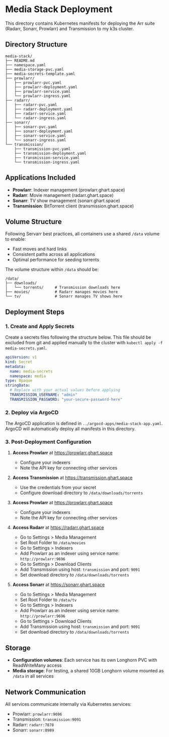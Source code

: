 # Media Stack Deployment

This directory contains Kubernetes manifests for deploying the Arr suite (Radarr, Sonarr, Prowlarr) and Transmission to my k3s cluster.

## Directory Structure

```
media-stack/
├── README.md
├── namespace.yaml
├── media-storage-pvc.yaml
├── media-secrets-template.yaml
├── prowlarr/
│   ├── prowlarr-pvc.yaml
│   ├── prowlarr-deployment.yaml
│   ├── prowlarr-service.yaml
│   └── prowlarr-ingress.yaml
├── radarr/
│   ├── radarr-pvc.yaml
│   ├── radarr-deployment.yaml
│   ├── radarr-service.yaml
│   └── radarr-ingress.yaml
├── sonarr/
│   ├── sonarr-pvc.yaml
│   ├── sonarr-deployment.yaml
│   ├── sonarr-service.yaml
│   └── sonarr-ingress.yaml
└── transmission/
    ├── transmission-pvc.yaml
    ├── transmission-deployment.yaml
    ├── transmission-service.yaml
    └── transmission-ingress.yaml
```

## Applications Included

- **Prowlarr**: Indexer management (prowlarr.ghart.space)
- **Radarr**: Movie management (radarr.ghart.space)
- **Sonarr**: TV show management (sonarr.ghart.space)
- **Transmission**: BitTorrent client (transmission.ghart.space)

## Volume Structure

Following Servarr best practices, all containers use a shared `/data` volume to enable:
- Fast moves and hard links
- Consistent paths across all applications
- Optimal performance for seeding torrents

The volume structure within `/data` should be:
```
/data/
├── downloads/
│   └── torrents/     # Transmission downloads here
├── movies/           # Radarr manages movies here
└── tv/               # Sonarr manages TV shows here
```

## Deployment Steps

### 1. Create and Apply Secrets

Create a secrets files following the structure below. This file should be excluded from git and applied manually to the cluster with `kubectl apply -f media-secrets.yaml`.
```yaml
apiVersion: v1
kind: Secret
metadata:
  name: media-secrets
  namespace: media
type: Opaque
stringData:
  # Replace with your actual values before applying
  TRANSMISSION_USERNAME: "admin"
  TRANSMISSION_PASSWORD: "your-secure-password-here"
```

### 2. Deploy via ArgoCD

The ArgoCD application is defined in `../argocd-apps/media-stack-app.yaml`. ArgoCD will automatically deploy all manifests in this directory.

### 3. Post-Deployment Configuration

1. **Access Prowlarr** at https://prowlarr.ghart.space
   - Configure your indexers
   - Note the API key for connecting other services

2. **Access Transmission** at https://transmission.ghart.space
   - Use the credentials from your secret
   - Configure download directory to `/data/downloads/torrents`

3. **Access Prowlarr** at https://prowlarr.ghart.space
   - Configure your indexers
   - Note the API key for connecting other services

4. **Access Radarr** at https://radarr.ghart.space
   - Go to Settings > Media Management
   - Set Root Folder to `/data/movies`
   - Go to Settings > Indexers
   - Add Prowlarr as an indexer using service name: `http://prowlarr:9696`
   - Go to Settings > Download Clients
   - Add Transmission using host: `transmission` and port: `9091`
   - Set download directory to `/data/downloads/torrents`

5. **Access Sonarr** at https://sonarr.ghart.space
   - Go to Settings > Media Management
   - Set Root Folder to `/data/tv`
   - Go to Settings > Indexers
   - Add Prowlarr as an indexer using service name: `http://prowlarr:9696`
   - Go to Settings > Download Clients
   - Add Transmission using host: `transmission` and port: `9091`
   - Set download directory to `/data/downloads/torrents`

## Storage

- **Configuration volumes**: Each service has its own Longhorn PVC with ReadWriteMany access
- **Media storage**: For testing, a shared 10GB Longhorn volume mounted as `/data` in all services

## Network Communication

All services communicate internally via Kubernetes services:
- Prowlarr: `prowlarr:9696`
- Transmission: `transmission:9091`
- Radarr: `radarr:7878`
- Sonarr: `sonarr:8989`
